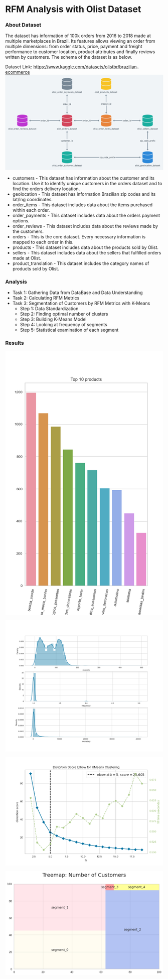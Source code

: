 # RFM Analysis with Olist Dataset

### About Dataset

The dataset has information of 100k orders from 2016 to 2018 made at multiple marketplaces in Brazil. 
Its features allows viewing an order from multiple dimensions: 
from order status, price, payment and freight performance to customer location, 
product attributes and finally reviews written by customers. The schema of the dataset is as below.

Dataset Link: https://www.kaggle.com/datasets/olistbr/brazilian-ecommerce
![img.png](img.png)

* customers - This dataset has information about the customer and its location. Use it to identify unique customers in the orders dataset and to find the orders delivery location.
* geolocation - This dataset has information Brazilian zip codes and its lat/lng coordinates.
* order_items - This dataset includes data about the items purchased within each order.
* order_payments - This dataset includes data about the orders payment options.
* order_reviews - This dataset includes data about the reviews made by the customers.
* orders - This is the core dataset. Every necessary information is mapped to each order in this.
* products - This dataset includes data about the products sold by Olist.
* sellers - This dataset includes data about the sellers that fulfilled orders made at Olist.
* product_translation - This dataset includes the category names of products sold by Olist.

### Analysis
* Task 1: Gathering Data from DataBase and Data Understanding
* Task 2: Calculating RFM Metrics
* Task 3: Segmentation of Customers by RFM Metrics with K-Means
  * Step 1: Data Standardization
  * Step 2: Finding optimal number of clusters
  * Step 3: Building K-Means Model
  * Step 4: Looking at frequency of segments
  * Step 5: Statistical examination of each segment

### Results
![img_1.png](img_1.png)

![img_2.png](img_2.png)

![img_3.png](img_3.png)

![img_4.png](img_4.png)

